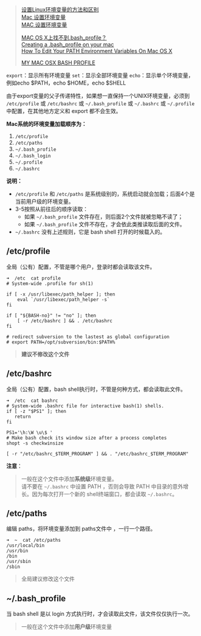 > [设置Linux环境变量的方法和区别](http://www.powerxing.com/linux-environment-variable/)  
> [Mac 设置环境变量](http://elf8848.iteye.com/blog/1582137)  
> [MAC 设置环境变量](http://www.flakor.cn/2014-09-14-714.html)  
> 
> [MAC OS X上找不到.bash_profile？](http://blog.csdn.net/hsyj_0001/article/details/5403939)  
> [Creating a .bash_profile on your mac](http://redfinsolutions.com/blog/creating-bashprofile-your-mac)  
> [How To Edit Your PATH Environment Variables On Mac OS X](http://hathaway.cc/post/69201163472/how-to-edit-your-path-environment-variables-on-mac)  
> 
> [MY MAC OSX BASH PROFILE](http://natelandau.com/my-mac-osx-bash_profile/)  

`export`：显示所有环境变量
`set`：显示全部环境变量
`echo`：显示单个环境变量，例如echo \$PATH，echo \$HOME，echo \$SHELL

由于export变量的父子传递特性，如果想一直保持一个UNIX环境变量，必须到 `/etc/profile` 或 `/etc/bashrc` 或  `~/.bash_profile`  或 `~/.bashrc` 或 `~/.profile` 中配置，在其他地方定义和 export 都不会生效。

**Mac系统的环境变量加载顺序为：**

1. `/etc/profile`  
2. `/etc/paths`  
3. `~/.bash_profile`  
4. `~/.bash_login`  
5. `~/.profile`  
6. `~/.bashrc`  

**说明：**

- `/etc/profile` 和 `/etc/paths` 是系统级别的，系统启动就会加载；后面4个是当前用户级的环境变量。  
- 3-5按照从前往后的顺序读取：  
	 - 如果 `~/.bash_profile` 文件存在，则后面2个文件就被忽略不读了；  
	 - 如果 `~/.bash_profile` 文件不存在，才会依此类推读取后面的文件。  
- `~/.bashrc` 没有上述规则，它是 bash shell 打开的时候载入的。  

## /etc/profile

全局（公有）配置，不管是哪个用户，登录时都会读取该文件。

    ➜  /etc  cat profile
    # System-wide .profile for sh(1)
    
    if [ -x /usr/libexec/path_helper ]; then
    	eval `/usr/libexec/path_helper -s`
    fi
    
    if [ "${BASH-no}" != "no" ]; then
    	[ -r /etc/bashrc ] && . /etc/bashrc
    fi
    
    # redirect subversion to the lastest as global configuration
    # export PATH=/opt/subversion/bin:$PATH%    

> **建议不修改这个文件**

## /etc/bashrc

全局（公有）配置，bash shell执行时，不管是何种方式，都会读取此文件。

    ➜  /etc  cat bashrc
    # System-wide .bashrc file for interactive bash(1) shells.
    if [ -z "$PS1" ]; then
       return
    fi
    
    PS1='\h:\W \u\$ '
    # Make bash check its window size after a process completes
    shopt -s checkwinsize
    
    [ -r "/etc/bashrc_$TERM_PROGRAM" ] && . "/etc/bashrc_$TERM_PROGRAM"

**注意**： 

> 一般在这个文件中添加**系统级**环境变量。  
> 请不要在 `~/.bashrc` 中设置 PATH ，否则会导致 PATH 中目录的意外增长。因为每次打开一个新的 shell终端窗口，都会读取 `~/.bashrc`。  

## /etc/paths

编辑 paths，将环境变量添加到 paths文件中 ，一行一个路径。

    ➜  ~  cat /etc/paths
    /usr/local/bin
    /usr/bin
    /bin
    /usr/sbin
    /sbin

> 全局建议修改这个文件

## ~/.bash_profile

当 bash shell 是以 login 方式执行时，才会读取此文件，该文件仅仅执行一次。

> 一般在这个文件中添加**用户级**环境变量
